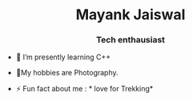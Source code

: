 <h1 align="center">Mayank Jaiswal </h1>
<h3 align="center"> Tech enthausiast </h3>

- 🌱 I’m presently learning  C++
- 💬My hobbies are Photography.

- ⚡ Fun fact about me :   * love for Trekking*

